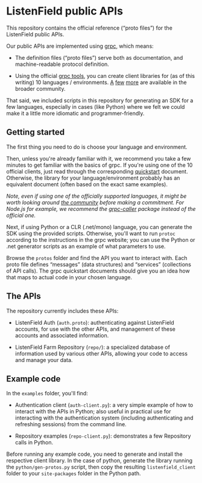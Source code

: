 # ListenField public APIs

This repository contains the official reference (“proto files”) for the ListenField public APIs.

Our public APIs are implemented using [grpc](https://grpc.io), which means:

- The definition files (“proto files”) serve both as documentation, and machine-readable protocol definition.

- Using the official [grpc tools](https://grpc.io/docs/quickstart), you can create client libraries for (as of this writing) 10 languages / environments. [A](https://google.github.io/tarpc/tarpc/index.html) [few](https://github.com/bluehouse-technology/grpc) [more](https://github.com/grpc/grpc-haskell) are available in the broader community.

That said, we included scripts in this repository for generating an SDK for a few languages, especially in cases (like Python) where we felt we could make it a little more idiomatic and programmer-friendly.

## Getting started

The first thing you need to do is choose your language and environment.

Then, unless you're already familiar with it, we recommend you take a few minutes to get familiar with the basics of grpc. If you're using one of the 10 official clients, just read through the corresponding [quickstart](https://grpc.io/docs/quickstart) document. Otherwise, the library for your language/environment probably has an equivalent document (often based on the exact same examples).

*Note, even if using one of the officially supported languages, it might be worth looking around [the community](https://github.com/bojand/awesome-grpc) before making a commitment. For Node.js for example, we recommend the [grpc-caller](https://github.com/bojand/grpc-caller) package instead of the official one.*

Next, if using Python or a CLR (.net/mono) language, you can generate the SDK using the provided scripts. Otherwise, you'll want to run `protoc` according to the instructions in the grpc website; you can use the Python or .net generator scripts as an example of what parameters to use.

Browse the `protos` folder and find the API you want to interact with. Each proto file defines “messages” (data structures) and “services” (collections of API calls). The grpc quickstart documents should give you an idea how that maps to actual code in your chosen language.

## The APIs

The repository currently includes these APIs:

- ListenField Auth (`auth.proto`): authenticating against ListenField accounts, for use with the other APIs, and management of these accounts and associated information.

- ListenField Farm Repository (`repo/`): a specialized database of information used by various other APIs, allowing your code to access and manage your data.

## Example code

In the `examples` folder, you'll find:

- Authentication client (`auth-client.py`): a very simple example of how to interact with the APIs in Python; also useful in practical use for interacting with the authentication system (including authenticating and refreshing sessions) from the command line.

- Repository examples (`repo-client.py`): demonstrates a few Repository calls in Python.

Before running any example code, you need to generate and install the respective client library. In the case of python, generate the library running the `python/gen-protos.py` script, then copy the resulting `listenfield_client` folder to your `site-packages` folder in the Python path.
